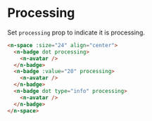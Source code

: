 # Processing

Set `processing` prop to indicate it is processing.

```html
<n-space :size="24" align="center">
  <n-badge dot processing>
    <n-avatar />
  </n-badge>
  <n-badge :value="20" processing>
    <n-avatar />
  </n-badge>
  <n-badge dot type="info" processing>
    <n-avatar />
  </n-badge>
</n-space>
```
